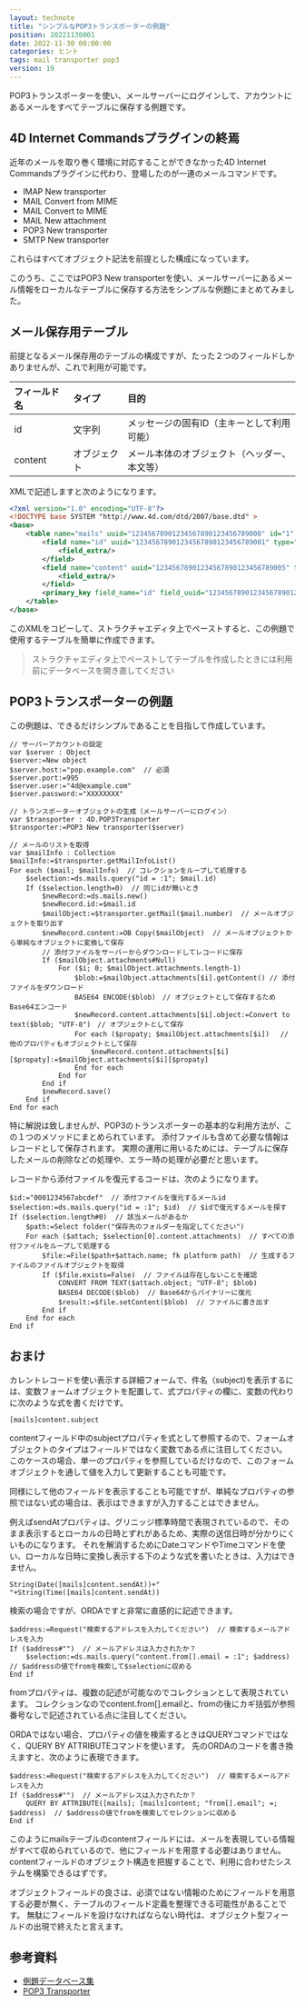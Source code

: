 ```yaml
---
layout: technote
title: "シンプルなPOP3トランスポーターの例題"
position: 20221130001
date: 2022-11-30 00:00:00
categories: ヒント
tags: mail transporter pop3
version: 19
---
```


POP3トランスポーターを使い、メールサーバーにログインして、アカウントにあるメールをすべてテーブルに保存する例題です。

<!--more-->

## 4D Internet Commandsプラグインの終焉

近年のメールを取り巻く環境に対応することができなかった4D Internet Commandsプラグインに代わり、登場したのが一連のメールコマンドです。

- IMAP New transporter
- MAIL Convert from MIME
- MAIL Convert to MIME
- MAIL New attachment
- POP3 New transporter
- SMTP New transporter

これらはすべてオブジェクト記法を前提とした構成になっています。

このうち、ここではPOP3 New transporterを使い、メールサーバーにあるメール情報をローカルなテーブルに保存する方法をシンプルな例題にまとめてみました。

## メール保存用テーブル

前提となるメール保存用のテーブルの構成ですが、たった２つのフィールドしかありませんが、これで利用が可能です。

| フィールド名 |タイプ |目的 |
|:---|:---|:---|
|id |文字列 |メッセージの固有ID（主キーとして利用可能） |
|content |オブジェクト |メール本体のオブジェクト（ヘッダー、本文等） |

XMLで記述しますと次のようになります。

```xml
<?xml version="1.0" encoding="UTF-8"?>
<!DOCTYPE base SYSTEM "http://www.4d.com/dtd/2007/base.dtd" >
<base>
	<table name="mails" uuid="12345678901234567890123456789000" id="1" prevent_journaling="true">
		<field name="id" uuid="12345678901234567890123456789001" type="10" limiting_length="255" unique="true" autogenerate="true" not_null="true" id="1">
			<field_extra/>
		</field>
		<field name="content" uuid="12345678901234567890123456789005" type="21" blob_switch_size="2147483647" never_null="true" id="2">
			<field_extra/>
		</field>
		<primary_key field_name="id" field_uuid="12345678901234567890123456789001"/>
	</table>
</base>
```

このXMLをコピーして、ストラクチャエディタ上でペーストすると、この例題で使用するテーブルを簡単に作成できます。

> ストラクチャエディタ上でペーストしてテーブルを作成したときには利用前にデータベースを開き直してください 

## POP3トランスポーターの例題

この例題は、できるだけシンプルであることを目指して作成しています。

```4d
// サーバーアカウントの設定
var $server : Object
$server:=New object
$server.host:="pop.example.com"  // 必須
$server.port:=995
$server.user:="4d@example.com"
$server.password:="XXXXXXXX"

// トランスポーターオブジェクトの生成（メールサーバーにログイン）
var $transporter : 4D.POP3Transporter
$transporter:=POP3 New transporter($server)

// メールのリストを取得
var $mailInfo : Collection
$mailInfo:=$transporter.getMailInfoList()
For each ($mail; $mailInfo)  // コレクションをループして処理する
	$selection:=ds.mails.query("id = :1"; $mail.id)
	If ($selection.length=0)  // 同じidが無いとき
		$newRecord:=ds.mails.new()
		$newRecord.id:=$mail.id
		$mailObject:=$transporter.getMail($mail.number)  // メールオブジェクトを取り出す
		$newRecord.content:=OB Copy($mailObject)  // メールオブジェクトから単純なオブジェクトに変換して保存
		// 添付ファイルをサーバーからダウンロードしてレコードに保存
		If ($mailObject.attachments#Null)
			For ($i; 0; $mailObject.attachments.length-1)
				$blob:=$mailObject.attachments[$i].getContent() // 添付ファイルをダウンロード
				BASE64 ENCODE($blob)　// オブジェクトとして保存するためBase64エンコード
				$newRecord.content.attachments[$i].object:=Convert to text($blob; "UTF-8")　// オブジェクトとして保存
				For each ($propaty; $mailObject.attachments[$i]) 　// 他のプロパティもオブジェクトとして保存
					$newRecord.content.attachments[$i][$propaty]:=$mailObject.attachments[$i][$propaty]
				End for each 
			End for 
		End if 
		$newRecord.save()
	End if 
End for each 
```

特に解説は致しませんが、POP3のトランスポーターの基本的な利用方法が、この１つのメソッドにまとめられています。
添付ファイルも含めて必要な情報はレコードとして保存されます。
実際の運用に用いるためには、テーブルに保存したメールの削除などの処理や、エラー時の処理が必要だと思います。

レコードから添付ファイルを復元するコードは、次のようになります。

```4d
$id:="0001234567abcdef"  // 添付ファイルを復元するメールid
$selection:=ds.mails.query("id = :1"; $id)  // $idで復元するメールを探す
If ($selection.length#0)  // 該当メールがあるか
	$path:=Select folder("保存先のフォルダーを指定してください")
	For each ($attach; $selection[0].content.attachments)  // すべての添付ファイルをループして処理する
		$file:=File($path+$attach.name; fk platform path)  // 生成するファイルのファイルオブジェクトを取得
		If ($file.exists=False)  // ファイルは存在しないことを確認
			CONVERT FROM TEXT($attach.object; "UTF-8"; $blob)
			BASE64 DECODE($blob)  // Base64からバイナリーに復元
			$result:=$file.setContent($blob)  // ファイルに書き出す
		End if 
	End for each 
End if
```

## おまけ

カレントレコードを使い表示する詳細フォームで、件名（subject)を表示するには、変数フォームオブジェクトを配置して、式プロパティの欄に、変数の代わりに次のような式を書くだけです。

```4d
[mails]content.subject
```

contentフィールド中のsubjectプロパティを式として参照するので、フォームオブジェクトのタイプはフィールドではなく変数である点に注目してください。
このケースの場合、単一のプロパティを参照しているだけなので、このフォームオブジェクトを通して値を入力して更新することも可能です。

同様にして他のフィールドを表示することも可能ですが、単純なプロパティの参照ではない式の場合は、表示はできますが入力することはできません。

例えばsendAtプロパティは、グリニッジ標準時間で表現されているので、そのまま表示するとローカルの日時とずれがあるため、実際の送信日時が分かりにくいものになります。
それを解消するためにDateコマンドやTimeコマンドを使い、ローカルな日時に変換し表示する下のような式を書いたときは、入力はできません。

```4d
String(Date([mails]content.sendAt))+" "+String(Time([mails]content.sendAt))
```

検索の場合ですが、ORDAですと非常に直感的に記述できます。

```4d
$address:=Request("検索するアドレスを入力してください")  // 検索するメールアドレスを入力
If ($address#"")  // メールアドレスは入力されたか？
	$selection:=ds.mails.query("content.from[].email = :1"; $address)  // $addressの値でfromを検索して$selectionに収める
End if 
```

fromプロパティは、複数の記述が可能なのでコレクションとして表現されています。
コレクションなのでcontent.from[].emailと、fromの後にカギ括弧が参照番号なしで記述されている点に注目してください。

ORDAではない場合、プロパティの値を検索するときはQUERYコマンドではなく、QUERY BY ATTRIBUTEコマンドを使います。
先のORDAのコードを書き換えますと、次のように表現できます。

```4d
$address:=Request("検索するアドレスを入力してください")  // 検索するメールアドレスを入力
If ($address#"")  // メールアドレスは入力されたか？
	QUERY BY ATTRIBUTE([mails]; [mails]content; "from[].email"; =; $address)  // $addressの値でfromを検索してセレクションに収める
End if 
```

このようにmailsテーブルのcontentフィールドには、メールを表現している情報がすべて収められているので、他にフィールドを用意する必要はありません。
contentフィールドのオブジェクト構造を把握することで、利用に合わせたシステムを構築できるはずです。

オブジェクトフィールドの良さは、必須ではない情報のためにフィールドを用意する必要が無く、テーブルのフィールド定義を整理できる可能性があることです。
無駄にフィールドを設けなければならない時代は、オブジェクト型フィールドの出現で終えたと言えます。

## 参考資料

- [例題データベース集](https://4d-jp.github.io/hdi/)
- [POP3 Transporter](https://developer.4d.com/docs/ja/API/POP3TransporterClass)
